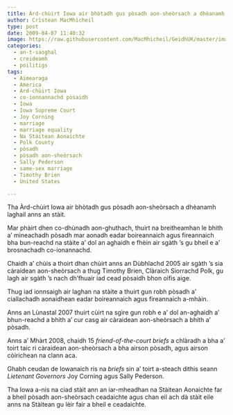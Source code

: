 ```yaml
---
title: Àrd-chùirt Iowa air bhòtadh gus pòsadh aon-sheòrsach a dhèanamh laghail
author: Crìstean MacMhìcheil
type: post
date: 2009-04-07 11:40:32
image: https://raw.githubusercontent.com/MacMhicheil/GeidhUK/master/images/.jpg
categories:
  - an-t-saoghal
  - creideamh
  - poilitigs
tags:
  - Aimearaga
  - America
  - Àrd-chùirt Iowa
  - co-ionnannachd pòsaidh
  - Iowa
  - Iowa Supreme Court
  - Joy Corning
  - marriage
  - marriage equality
  - Na Stàitean Aonaichte
  - Polk County
  - pòsadh
  - pòsadh aon-sheòrsach
  - Sally Pederson
  - same-sex marriage
  - Timothy Brien
  - United States

---
```

Tha Àrd-chùirt Iowa air bhòtadh gus pòsadh aon-sheòrsach a dhèanamh laghail anns an stàit.

<!--more-->

Mar phàirt dhen co-dhùnadh aon-ghuthach, thuirt na breitheamhan le bhith a&#8217; mìneachadh pòsadh mar aonadh eadar boireannaich agus fireannaich bha bun-reachd na stàite a&#8217; dol an aghaidh e fhèin air sgàth &#8217;s gu bheil e a&#8217; brosnachadh co-ionannachd.

Chaidh a&#8217; chùis a thoirt dhan chùirt anns an Dùbhlachd 2005 air sgàth &#8217;s sia càraidean aon-sheòrsach a thug Timothy Brien, Clàraich Siorrachd Polk, gu lagh air sgàth &#8217;s nach dh&#8217;fhuair iad cead pòsaidh bhon oifis aige.

Thug iad ionnsaigh air laghan na stàite a thuirt gun robh pòsadh a&#8217; ciallachadh aonaidhean eadar boireannaich agus fireannaich a-mhàin.

Anns an Lùnastal 2007 thuirt cùirt na sgìre gun robh e a&#8217; dol an-aghaidh a&#8217; bhun-reachd a bhith a&#8217; cur casg air càraidean aon-sheòrsach a bhith a&#8217; pòsadh.

Anns a&#8217; Mhàrt 2008, chaidh 15 _friend-of-the-court briefs_ a chlàradh a bha a&#8217; toirt taic ri càraidean aon-sheòrsach a bha airson pòsadh, agus airson còirichean na clann aca.

Ghabh ceudan de Iowanaich ris na _briefs_ sin a&#8217; toirt a-steach dithis seann _Lietenant Governors_ Joy Corning agus Sally Pederson.

Tha Iowa a-nis na ciad stàit ann an iar-mheadhan na Stàitean Aonaichte far a bheil pòsadh aon-sheòrsach ceadaichte agus chan eil ach dà stàit eile anns na Stàitean gu lèir fair a bheil e ceadaichte.
